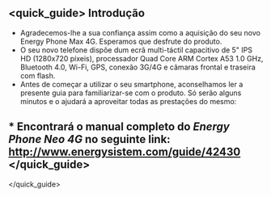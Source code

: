 ## <quick_guide> Introdução

*	Agradecemos-lhe a sua confiança assim como a aquisição do seu novo Energy Phone Max 4G. Esperamos que desfrute do produto.
*	O seu novo telefone dispõe dum ecrã multi-táctil capacitivo de 5" IPS HD (1280x720 píxeis), processador Quad Core ARM Cortex A53 1.0 GHz, Bluetooth 4.0, Wi-Fi, GPS, conexão 3G/4G e câmaras frontal e traseira com flash.
*	Antes de começar a utilizar o seu smartphone, aconselhamos ler a presente guia para familiarizar-se com o produto.  Só serão alguns minutos e o ajudará a aproveitar todas as prestações do mesmo:

 

## <unique> * Encontrará o manual completo do *Energy Phone Neo 4G* no seguinte link:  http://www.energysistem.com/guide/42430 </unique> </quick_guide>

</quick_guide>
